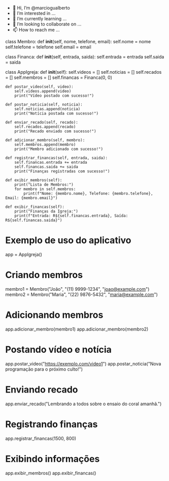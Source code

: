 - 👋 Hi, I’m @marciogualberto
- 👀 I’m interested in ...
- 🌱 I’m currently learning ...
- 💞️ I’m looking to collaborate on ...
- 📫 How to reach me ...

<!---
marciogualberto/marciogualberto is a ✨ special ✨ repository because its `README.md` (this file) appears on your GitHub profile.
You can click the Preview link to take a look at your changes.
--->
class Membro:
    def __init__(self, nome, telefone, email):
        self.nome = nome
        self.telefone = telefone
        self.email = email

class Financa:
    def __init__(self, entrada, saida):
        self.entrada = entrada
        self.saida = saida

class AppIgreja:
    def __init__(self):
        self.videos = []
        self.noticias = []
        self.recados = []
        self.membros = []
        self.financas = Financa(0, 0)

    def postar_video(self, video):
        self.videos.append(video)
        print("Vídeo postado com sucesso!")

    def postar_noticia(self, noticia):
        self.noticias.append(noticia)
        print("Notícia postada com sucesso!")

    def enviar_recado(self, recado):
        self.recados.append(recado)
        print("Recado enviado com sucesso!")

    def adicionar_membro(self, membro):
        self.membros.append(membro)
        print("Membro adicionado com sucesso!")

    def registrar_financas(self, entrada, saida):
        self.financas.entrada += entrada
        self.financas.saida += saida
        print("Finanças registradas com sucesso!")

    def exibir_membros(self):
        print("Lista de Membros:")
        for membro in self.membros:
            print(f"Nome: {membro.nome}, Telefone: {membro.telefone}, Email: {membro.email}")

    def exibir_financas(self):
        print("Finanças da Igreja:")
        print(f"Entrada: R${self.financas.entrada}, Saída: R${self.financas.saida}")

# Exemplo de uso do aplicativo
app = AppIgreja()

# Criando membros
membro1 = Membro("João", "(11) 9999-1234", "joao@example.com")
membro2 = Membro("Maria", "(22) 9876-5432", "maria@example.com")

# Adicionando membros
app.adicionar_membro(membro1)
app.adicionar_membro(membro2)

# Postando vídeo e notícia
app.postar_video("https://exemplo.com/video1")
app.postar_noticia("Nova programação para o próximo culto!")

# Enviando recado
app.enviar_recado("Lembrando a todos sobre o ensaio do coral amanhã.")

# Registrando finanças
app.registrar_financas(1500, 800)

# Exibindo informações
app.exibir_membros()
app.exibir_financas()

